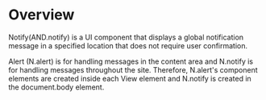Overview
===

Notify(AND.notify) is a UI component that displays a global notification message in a specified location that does not require user confirmation.

<p class="alert">Alert (N.alert) is for handling messages in the content area and N.notify is for handling messages throughout the site. Therefore, N.alert's component elements are created inside each View element and N.notify is created in the document.body element.</p>